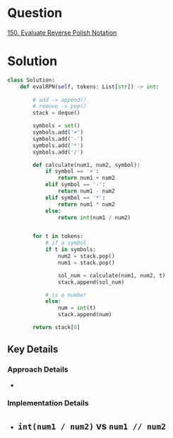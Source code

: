 # Question
[150. Evaluate Reverse Polish Notation](https://leetcode.com/problems/evaluate-reverse-polish-notation/description/)
# Solution
```python
class Solution:
    def evalRPN(self, tokens: List[str]) -> int:
        
        # add -> append()
        # remove -> pop()
        stack = deque()

        symbols = set()
        symbols.add('+')
        symbols.add('-')
        symbols.add('*')
        symbols.add('/')

        def calculate(num1, num2, symbol):
            if symbol == '+':
                return num1 + num2
            elif symbol == '-':
                return num1 - num2
            elif symbol == '*':
                return num1 * num2
            else:
                return int(num1 / num2)


        for t in tokens:
            # if a symbol
            if t in symbols:
                num2 = stack.pop()
                num1 = stack.pop()

                sol_num = calculate(num1, num2, t)
                stack.append(sol_num)

            # is a number
            else:
                num = int(t)
                stack.append(num)

        return stack[0]
```

## Key Details
### Approach Details
- 

### Implementation Details
- `int(num1 / num2)` vs `num1 // num2`
	- 